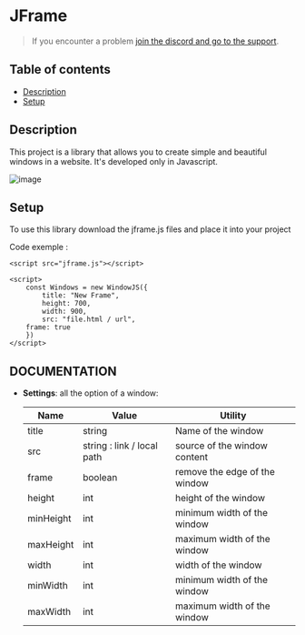 # JFrame

> If you encounter a problem [join the discord and go to the support](https://discord.gg/8BnPPR89MG).

## Table of contents
* [Description](#description)
* [Setup](#setup)

## Description
This project is a library that allows you to create simple and beautiful windows in a website.
It's developed only in Javascript.

![image](https://user-images.githubusercontent.com/46485459/135723707-ac0c8fe9-fbe7-4d3d-a2b7-85d5a6378e6c.png)
	
## Setup
To use this library download the jframe.js files and place it into your project

Code exemple :

```
<script src="jframe.js"></script>

<script>
    const Windows = new WindowJS({
        title: "New Frame",
        height: 700,
        width: 900,
        src: "file.html / url",
	frame: true
    })
</script>
```
## DOCUMENTATION

* __Settings__: all the option of a window:

    **Name**|**Value**|**Utility**
    -----|-----|-----
    title|string|Name of the window
    src|string : link / local path|source of the window content
    frame|boolean|remove the edge of the window
    height|int|height of the window
    minHeight|int|minimum width of the window
    maxHeight|int|maximum width of the window
    width|int|width of the window
    minWidth|int|minimum width of the window
    maxWidth|int|maximum width of the window
